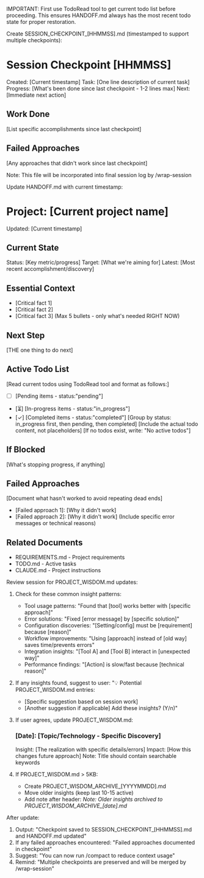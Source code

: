 IMPORTANT: First use TodoRead tool to get current todo list before proceeding.
This ensures HANDOFF.md always has the most recent todo state for proper restoration.

Create SESSION_CHECKPOINT_[HHMMSS].md (timestamped to support multiple checkpoints):

# Session Checkpoint [HHMMSS]
Created: [Current timestamp]
Task: [One line description of current task]
Progress: [What's been done since last checkpoint - 1-2 lines max]
Next: [Immediate next action]

## Work Done
[List specific accomplishments since last checkpoint]

## Failed Approaches
[Any approaches that didn't work since last checkpoint]

Note: This file will be incorporated into final session log by /wrap-session

Update HANDOFF.md with current timestamp:

# Project: [Current project name]
Updated: [Current timestamp]

## Current State
Status: [Key metric/progress]
Target: [What we're aiming for]
Latest: [Most recent accomplishment/discovery]

## Essential Context
- [Critical fact 1]
- [Critical fact 2]
- [Critical fact 3]
(Max 5 bullets - only what's needed RIGHT NOW)

## Next Step
[THE one thing to do next]

## Active Todo List
[Read current todos using TodoRead tool and format as follows:]
- [ ] [Pending items - status:"pending"]
- [⏳] [In-progress items - status:"in_progress"] 
- [✓] [Completed items - status:"completed"]
[Group by status: in_progress first, then pending, then completed]
[Include the actual todo content, not placeholders]
[If no todos exist, write: "No active todos"]

## If Blocked
[What's stopping progress, if anything]

## Failed Approaches
[Document what hasn't worked to avoid repeating dead ends]
- [Failed approach 1]: [Why it didn't work]
- [Failed approach 2]: [Why it didn't work]
(Include specific error messages or technical reasons)

## Related Documents
- REQUIREMENTS.md - Project requirements
- TODO.md - Active tasks  
- CLAUDE.md - Project instructions

Review session for PROJECT_WISDOM.md updates:
1. Check for these common insight patterns:
   - Tool usage patterns: "Found that [tool] works better with [specific approach]"
   - Error solutions: "Fixed [error message] by [specific solution]"
   - Configuration discoveries: "[Setting/config] must be [requirement] because [reason]"
   - Workflow improvements: "Using [approach] instead of [old way] saves time/prevents errors"
   - Integration insights: "[Tool A] and [Tool B] interact in [unexpected way]"
   - Performance findings: "[Action] is slow/fast because [technical reason]"

2. If any insights found, suggest to user:
   "💡 Potential PROJECT_WISDOM.md entries:
   - [Specific suggestion based on session work]
   - [Another suggestion if applicable]
   Add these insights? (Y/n)"

3. If user agrees, update PROJECT_WISDOM.md:
   ### [Date]: [Topic/Technology - Specific Discovery]
   Insight: [The realization with specific details/errors]
   Impact: [How this changes future approach]
   Note: Title should contain searchable keywords

4. If PROJECT_WISDOM.md > 5KB:
   - Create PROJECT_WISDOM_ARCHIVE_[YYYYMMDD].md
   - Move older insights (keep last 10-15 active)
   - Add note after header: *Note: Older insights archived to PROJECT_WISDOM_ARCHIVE_[date].md*

After update:
1. Output: "Checkpoint saved to SESSION_CHECKPOINT_[HHMMSS].md and HANDOFF.md updated"
2. If any failed approaches encountered: "Failed approaches documented in checkpoint"
3. Suggest: "You can now run /compact to reduce context usage"
4. Remind: "Multiple checkpoints are preserved and will be merged by /wrap-session"